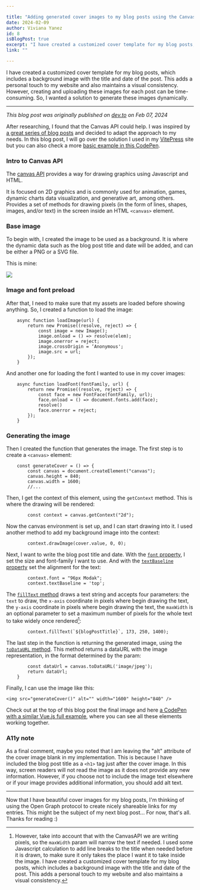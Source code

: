 ```yaml
---

title: "Adding generated cover images to my blog posts using the Canvas API"
date: 2024-02-09
author: Viviana Yanez
id: 8
isBlogPost: true
excerpt: "I have created a customized cover template for my blog posts, which includes a background image with the title and date of the post."
link: ""

---
```



I have created a customized cover template for my blog posts, which includes a background image with the title and date of the post. This adds a personal touch to my website and also maintains a visual consistency.
However, creating and uploading these images for each post can be time-consuming. So, I wanted a solution to generate these images dynamically.

---

_This blog post was originally published on [dev.to](https://dev.to/vivitt/adding-generated-cover-images-to-my-blog-posts-using-the-canvas-api-50d7) on Feb 07, 2024_

After researching, I found that the Canvas API could help.
I was inspired by [a great series of blog posts](https://uxdesign.cc/the-sharing-part-1-generating-and-sharing-dynamic-images-on-the-web-d43dace87802) and decided to adapt the approach to my needs. In this blog post, I will go over the solution I used in my [VitePress](https://vitepress.dev/) site but you can also check a more [basic example in this CodePen](https://codepen.io/vivitt/pen/OJqQbox). 



### Intro to Canvas API
The [canvas API](https://developer.mozilla.org/en-US/docs/Web/API/Canvas_API) provides a way for drawing graphics using Javascript and HTML.

It is focused on 2D graphics and is commonly used for animation, games, dynamic charts data visualization, and generative art, among others. Provides a set of methods for drawing pixels (in the form of lines, shapes, images, and/or text) in the screen inside an HTML ``<canvas>`` element.

### Base image
To begin with, I created the image to be used as a background. It is where the dynamic data such as the blog post title and date will be added, and can be either a PNG or a SVG file.

This is mine:
<div class="blog__illustration">
    <img  src="/assets/article-cover.svg"/>
</div>

### Image and font preload
After that, I need to make sure that my assets are loaded before showing anything. So, I created a function to load the image:

        async function loadImage(url) {
        	return new Promise((resolve, reject) => {
        		const image = new Image();
            	image.onload = () => resolve(elem);
        		image.onerror = reject;
        		image.crossOrigin = ‘Anonymous';
        		image.src = url;
        	});
        }


And another one for loading the font I wanted to use in my cover images: 

        async function loadFont(fontFamily, url) {
            return new Promise((resolve, reject) => {
        		const face = new FontFace(fontFamily, url);
            	face.onload = () => document.fonts.add(face);
                resolve()
        		face.onerror = reject;
        	});
        }

### Generating the image
Then I created the function that generates the image. 
The first step is to create a ``<canvas>`` element:


        const generateCover = () => {
            const canvas = document.createElement("canvas");
            canvas.height = 840;
            canvas.width = 1600;
            //... 
        
          
Then, I get the context of this element, using the ``getContext`` method. This is where the drawing will be rendered:


            const context = canvas.getContext("2d");

Now the canvas environment is set up, and I can start drawing into it. I used another method to add my background image into the context:


            context.drawImage(cover.value, 0, 0);


Next, I want to write the blog post title and date. With the [``font`` property](https://developer.mozilla.org/en-US/docs/Web/API/CanvasRenderingContext2D/font), I set the size and font-family I want to use. And with the [``textBaseline`` property](https://developer.mozilla.org/en-US/docs/Web/API/CanvasRenderingContext2D/textBaseline) set the alignment for the text:


            context.font = "96px Modak";
            context.textBaseline = 'top';


The [``fillText`` method](https://developer.mozilla.org/en-US/docs/Web/API/CanvasRenderingContext2D/fillText) draws a text string and accepts four parameters: the ``text`` to draw, the ``x-axis`` coordinate in pixels where begin drawing the text, the ``y-axis`` coordinate in pixels where begin drawing the text, the ``maxWidth`` is an optional parameter to set a maximum number of pixels for the whole text to take widely once rendered[^1]:


            context.fillText(`${blogPostTitle}`, 173, 250, 1400);



The last step in the function is returning the generated image, using the [``toDataURL`` method](https://developer.mozilla.org/en-US/docs/Web/API/HTMLCanvasElement/toDataURL). This method returns a dataURL with the image representation, in the format determined by the param:


            const dataUrl = canvas.toDataURL('image/jpeg');
            return dataUrl;
        }
        

Finally, I can use the image like this:

    <img src="generateCover()" alt="" width="1600" height="840" />


Check out at the top of this blog post the final image and here [a CodePen with a similar Vue.js full example](https://codepen.io/vivitt/pen/LYamPza), where you can see all these elements working together.


### A11y note
As a final comment, maybe you noted that I am leaving the "alt" attribute of the cover image blank in my implementation. This is because I have included the blog post title as a ``<h1>`` tag just after the cover image. In this way, screen readers will not read the image as it does not provide any new information. However, if you choose not to include the image text elsewhere or if your image provides additional information, you should add alt text.

---

Now that I have beautiful cover images for my blog posts, I'm thinking of using the Open Graph protocol to create nicely shareable links for my entries. This might be the subject of my next blog post... For now, that's all. Thanks for reading :)

[^1]: However, take into account that with the CanvasAPI we are writing pixels, so the ``maxWidth`` param will narrow the text if needed. I used some Javascript calculation to add line breaks to the title when needed before it is drawn, to make sure it only takes the place I want it to take inside the image.
I have created a customized cover template for my blog posts, which includes a background image with the title and date of the post. This adds a personal touch to my website and also maintains a visual consistency.
